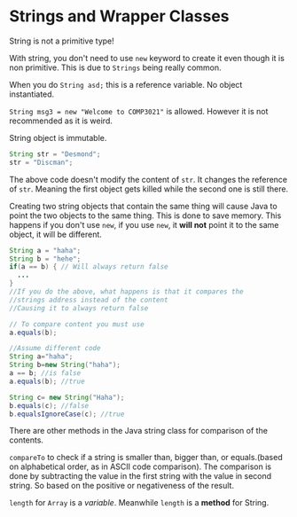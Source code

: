 # Strings and Wrapper Classes
String is not a primitive type!

With string, you don't need to use `new` keyword to create it even though it is non primitive. This is due to `Strings` being really common.

When you do `String asd;` this is a reference variable. No object instantiated.

`String msg3 = new "Welcome to COMP3021"` is allowed. However it is not recommended as it is weird.

String object is immutable.

```java
String str = "Desmond";
str = "Discman";
```
The above code doesn't modify the content of `str`. It changes the reference of `str`. Meaning the first object gets killed while the second one is still there.

Creating two string objects that contain the same thing will cause Java to point the two objects to the same thing. This is done to save memory. This happens if you don't use `new`, if you use `new`, it **will not** point it to the same object, it will be different.

```java
String a = "haha";
String b = "hehe";
if(a == b) { // Will always return false
  ...
}
//If you do the above, what happens is that it compares the
//strings address instead of the content
//Causing it to always return false

// To compare content you must use
a.equals(b);

//Assume different code
String a="haha";
String b=new String("haha");
a == b; //is false
a.equals(b); //true

String c= new String("Haha");
b.equals(c); //false
b.equalsIgnoreCase(c); //true
```
There are other methods in the Java string class for comparison of the contents.

`compareTo` to check if a string is smaller than, bigger than, or equals.(based on alphabetical order, as in ASCII code comparison). The comparison is done by subtracting the value in the first string with the value in second string. So based on the positive or negativeness of the result.

`length` for `Array` is a *variable*. Meanwhile `length` is a **method** for String.
